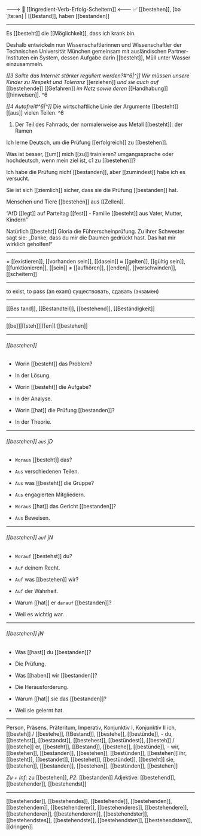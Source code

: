---> 🧗 [[Ingredient-Verb-Erfolg-Scheitern]] <---
✅ [[bestehen]], [bəˈʃteːən] | [[Bestand]], haben [[bestanden]]

---
Es [[besteht]] die [[Möglichkeit]], dass ich krank bin.

Deshalb entwickeln nun Wissenschaftlerinnen und Wissenschaftler der Technischen Universität München gemeinsam mit ausländischen Partner-Instituten ein System, dessen Aufgabe darin [[besteht]], Müll unter Wasser einzusammeln.  

*[[3 Sollte das Internet stärker reguliert werden?#^6|^]]* _Wir müssen unsere Kinder zu Respekt und Toleranz_ [[erziehen]] _und sie auch auf_ [[bestehende]] [[Gefahren]] _im Netz sowie deren_ [[Handhabung]] [[hinweisen]]. ^6


*[[4 Autofrei#^6|^]]* Die wirtschaftliche Linie der Argumente [[besteht]] [[aus]] vielen Teilen. ^6

1. Der Teil des Fahrrads, der normalerweise aus Metall [[besteht]]: der Ramen 

Ich lerne Deutsch, um die Prüfung [[erfolgreich]] zu [[bestehen]].

Was ist besser, [[um]] mich [[zu]] trainieren? umgangssprache oder hochdeutsch, wenn mein ziel ist, c1 zu [[bestehen]]?

Ich habe die Prüfung nicht [[bestanden]], aber [[zumindest]] habe ich es versucht.

Sie ist sich [[ziemlich]] sicher, dass sie die Prüfung [[bestanden]] hat.

Menschen und Tiere [[bestehen]] aus [[Zellen]].

“AfD [[legt]] auf Parteitag [[fest]] - Familie [[besteht]] aus Vater, Mutter, Kindern”

Natürlich [[besteht]] Gloria die Führerscheinprüfung. Zu ihrer Schwester sagt sie: „Danke, dass du mir die Daumen gedrückt hast. Das hat mir wirklich geholfen!“

---
= [[existieren]], [[vorhanden sein]], [[dasein]]
≈ [[gelten]], [[gültig sein]], [[funktionieren]], [[sein]]
≠ [[aufhören]], [[enden]], [[verschwinden]], [[scheitern]]

---
to exist, to pass (an exam)
существовать, сдавать (экзамен)

---
[[Bes tand]], [[Bestandteil]], [[bestehend]], [[Beständigkeit]]

---
[[be]]|[[steh]]|[[en]]
[[bestehen]]


---
###### [[bestehen]]
- Worin [[besteht]] das Problem?
- In der Lösung.

- Worin [[besteht]] die Aufgabe?
- In der Analyse.

- Worin [[hat]] die Prüfung [[bestanden]]?
- In der Theorie.

---
###### [[bestehen]] `aus` jD
- `Woraus` [[besteht]] das?
- `Aus` verschiedenen Teilen.

- `Aus` was [[besteht]] die Gruppe?
- `Aus` engagierten Mitgliedern.

- `Woraus` [[hat]] das Gericht [[bestanden]]?
- `Aus` Beweisen.

---
###### [[bestehen]] `auf` jN
- `Worauf` [[bestehst]] du?
- `Auf` deinem Recht.

- `Auf` was [[bestehen]] wir?
- `Auf` der Wahrheit.

- Warum [[hat]] er `darauf` [[bestanden]]?
- Weil es wichtig war.

---
###### [[bestehen]] jN
- Was [[hast]] du [[bestanden]]?
- Die Prüfung.

- Was [[haben]] wir [[bestanden]]?
- Die Herausforderung.

- Warum [[hat]] sie das [[bestanden]]?
- Weil sie gelernt hat.

---
Person, Präsens, Präteritum, Imperativ, Konjunktiv I,  Konjunktiv II 
ich, [[besteh]] / [[bestehe]], [[Bestand]], [[bestehe]], [[bestünde]], -
du, [[bestehst]], [[bestandst]], [[bestehest]], [[bestündest]], [[besteh]] / [[bestehe]]
er, [[besteht]], [[Bestand]], [[bestehe]], [[bestünde]], -
wir, [[bestehen]], [[bestanden]], [[bestehen]], [[bestünden]], [[bestehen]]
ihr, [[besteht]], [[bestandet]], [[bestehet]], [[bestündet]], [[besteht]]
sie, [[bestehen]], [[bestanden]], [[bestehen]], [[bestünden]], [[bestehen]]

*Zu + Inf*: zu [[bestehen]], *P2*: [[bestanden]]
Adjektive: [[bestehend]], [[bestehender]], [[bestehendst]]

---
[[bestehender]], [[bestehendes]], [[bestehende]], [[bestehenden]], [[bestehendem]], [[bestehenderer]], [[bestehenderes]], [[bestehendere]], [[bestehenderen]], [[bestehenderem]], [[bestehendster]], [[bestehendstes]], [[bestehendste]], [[bestehendsten]], [[bestehendstem]], [[dringen]]